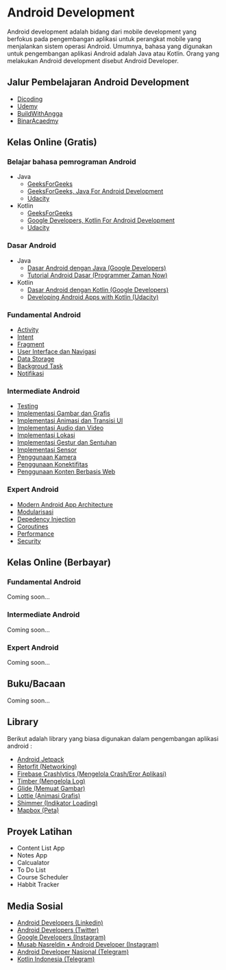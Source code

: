 # Android Development
Android development adalah bidang dari mobile development yang berfokus pada pengembangan aplikasi untuk perangkat mobile yang menjalankan sistem operasi Android. 
Umumnya, bahasa yang digunakan untuk pengembangan aplikasi Android adalah Java atau Kotlin. Orang yang melakukan Android development disebut Android Developer.

## Jalur Pembelajaran Android Development
* [Dicoding](https://www.dicoding.com/learningpaths/7)
* [Udemy](https://www.udemy.com/topic/android-development/)
* [BuildWithAngga](https://www.buildwithangga.com/journey/full-stack-android-developer)
* [BinarAcaedmy](https://www.binaracademy.com/bootcamp/mobile-development)

## Kelas Online (Gratis)
### Belajar bahasa pemrograman Android
* Java
    * [GeeksForGeeks](https://www.geeksforgeeks.org/java/)
    * [GeeksForGeeks, Java For Android Development](https://www.geeksforgeeks.org/learn-java-for-android-app-development-a-complete-guide/)
    * [Udacity](https://www.udacity.com/course/java-programming-basics--ud282)
* Kotlin
    * [GeeksForGeeks](https://www.geeksforgeeks.org/kotlin-programming-language/)
    * [Google Developers, Kotlin For Android Development](https://developer.android.com/courses/kotlin-bootcamp/overview)
    * [Udacity](https://www.udacity.com/course/kotlin-bootcamp-for-programmers--ud9011)

### Dasar Android
* Java
    * [Dasar Android dengan Java (Google Developers)](https://developer.android.com/courses/fundamentals-training/overview-v2)
    * [Tutorial Android Dasar (Programmer Zaman Now)](https://www.youtube.com/watch?v=pUTz5IOkBtE)
* Kotlin
    * [Dasar Android dengan Kotlin (Google Developers)](https://developer.android.com/courses/android-basics-kotlin/course)
    * [Developing Android Apps with Kotlin (Udacity)](https://www.udacity.com/course/developing-android-apps-with-kotlin--ud9012)

### Fundamental Android
* [Activity](https://developer.android.com/guide/components/activities/intro-activities)
* [Intent](https://developer.android.com/guide/components/intents-filters)
* [Fragment](https://developer.android.com/guide/fragments)
* [User Interface dan Navigasi](https://developer.android.com/guide/topics/ui)
* [Data Storage](https://developer.android.com/training/data-storage)
* [Backgroud Task](https://developer.android.com/guide/background)
* [Notifikasi](https://developer.android.com/develop/ui/views/notifications)

### Intermediate Android
* [Testing](https://developer.android.com/training/testing)
* [Implementasi Gambar dan Grafis](https://developer.android.com/guide/topics/graphics)
* [Implementasi Animasi dan Transisi UI](https://developer.android.com/training/animation)
* [Implementasi Audio dan Video](https://developer.android.com/guide/topics/media?hl=id)
* [Implementasi Lokasi](https://developer.android.com/training/location)
* [Implementasi Gestur dan Sentuhan](https://developer.android.com/guide/input)
* [Implementasi Sensor](https://developer.android.com/guide/topics/sensors)
* [Penggunaan Kamera](https://developer.android.com/training/camera)
* [Penggunaan Konektifitas](https://developer.android.com/guide/topics/connectivity)
* [Penggunaan Konten Berbasis Web](https://developer.android.com/guide/webapps)

### Expert Android
* [Modern Android App Architecture](https://developer.android.com/courses/pathways/android-architecture)
* [Modularisasi](https://developer.android.com/topic/modularization)
* [Depedency Injection](https://developer.android.com/training/dependency-injection)
* [Coroutines](https://developer.android.com/kotlin/coroutines)
* [Performance](https://developer.android.com/topic/performance)
* [Security](https://developer.android.com/topic/security/best-practices)

## Kelas Online (Berbayar)
### Fundamental Android
Coming soon...
### Intermediate Android
Coming soon...
### Expert Android
Coming soon...

## Buku/Bacaan
Coming soon...

## Library
Berikut adalah library yang biasa digunakan dalam pengembangan aplikasi android :
* [Android Jetpack](https://developer.android.com/jetpack)
* [Retorfit (Networking)](https://square.github.io/retrofit/)
* [Firebase Crashlytics (Mengelola Crash/Eror Aplikasi)](https://firebase.google.com/products/crashlytics)
* [Timber (Mengelola Log)](https://github.com/JakeWharton/timber)
* [Glide (Memuat Gambar)](https://github.com/bumptech/glide)
* [Lottie (Animasi Grafis)](http://airbnb.io/lottie/)
* [Shimmer (Indikator Loading)](https://facebook.github.io/shimmer-android/)
* [Mapbox (Peta)](https://www.mapbox.com/)

## Proyek Latihan
* Content List App
* Notes App
* Calcualator
* To Do List
* Course Scheduler
* Habbit Tracker

## Media Sosial
* [Android Developers (Linkedin)](https://www.linkedin.com/showcase/androiddev/)
* [Android Developers (Twitter)](https://twitter.com/AndroidDev)
* [Google Developers (Instagram)](https://www.instagram.com/googledevs/)
* [Musab Nasreldin • Android Developer (Instagram)](https://www.instagram.com/androidevelopment/)
* [Android Developer Nasional (Telegram)](https://t.me/androiddevelopernasional)
* [Kotlin Indonesia (Telegram)](https://t.me/KotlinIndonesia)
